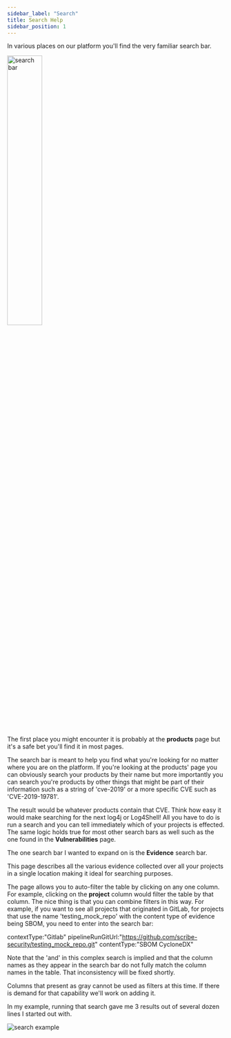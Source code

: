 ```yaml
---
sidebar_label: "Search"
title: Search Help
sidebar_position: 1
---
```


In various places on our platform you'll find the very familiar search bar.

<img src='../../../../img/help/search-bar.png' alt='search bar' width='40%'/>

The first place you might encounter it is probably at the <b>products</b> page but it's a safe bet you'll find it in most pages.

The search bar is meant to help you find what you're looking for no matter where you are on the platform. If you're looking at the products' page you can obviously search your products by their name but more importantly you can search you're products by other things that might be part of their information such as a string of 'cve-2019' or a more specific CVE such as 'CVE-2019-19781'.

The result would be whatever products contain that CVE. Think how easy it would make searching for the next log4j or Log4Shell!
All you have to do is run a search and you can tell immediately which of your projects is effected. The same logic holds true for most other search bars as well such as the one found in the <b>Vulnerabilities</b> page.

The one search bar I wanted to expand on is the <b>Evidence</b> search bar.

This page describes all the various evidence collected over all your projects in a single location making it ideal for searching purposes.

The page allows you to auto-filter the table by clicking on any one column. For example, clicking on the <b>project</b> column would filter the table by that column. The nice thing is that you can combine filters in this way. For example, if you want to see all projects that originated in GitLab, for projects that use the name 'testing_mock_repo' with the content type of evidence being SBOM, you need to enter into the search bar:  

contextType:"Gitlab" pipelineRunGitUrl:"https://github.com/scribe-security/testing_mock_repo.git" contentType:"SBOM CycloneDX"

Note that the 'and' in this complex search is implied and that the column names as they appear in the search bar do not fully match the column names in the table. That inconsistency will be fixed shortly.

Columns that present as gray cannot be used as filters at this time. If there is demand for that capability we'll work on adding it.

In my example, running that search gave me 3 results out of several dozen lines I started out with.

<img src='../../../../img/help/search-example.png' alt='search example'/>

